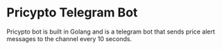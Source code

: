 # Pricypto Telegram Bot
Pricypto bot is built in Golang and is a telegram bot that sends price alert messages to the channel every 10 seconds.
